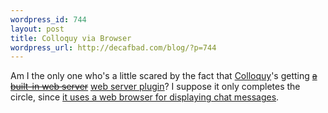 ```yaml
--- 
wordpress_id: 744
layout: post
title: Colloquy via Browser
wordpress_url: http://decafbad.com/blog/?p=744
---
```

Am I the only one who's a little scared by the fact that [Colloquy][col]'s getting <del>[a built-in web server][www]</del> <ins>[web server plugin][www2]</ins>?  I suppose it only completes the circle, since [it uses a web browser for displaying chat messages][cw].

<!-- tags: colloquy osx mac irc -->

[col]: http://colloquy.info "It's an IRC client!"
[www]: http://cia.navi.cx/stats/project/colloquy/.message/6132850
[www2]: http://project.colloquy.info/trac/browser/trunk/Plug-Ins/Web%20Interface
[cw]: http://decafbad.com/blog/2004/02/12/colloquy-irc
